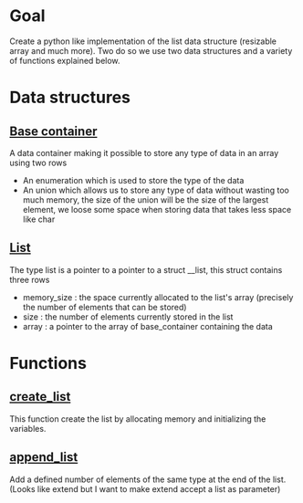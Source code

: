 # Goal
Create a python like implementation of the list data structure (resizable array and much more).
Two do so we use two data structures and a variety of functions explained below.

# Data structures 
## [Base container](base_container.h)
A data container making it possible to store any type of data in an array using two rows
- An enumeration which is used to store the type of the data
- An union which allows us to store any type of data without wasting too much memory, the size of the union will be the size of the largest element, we loose some space when storing data that takes less space like char

## [List](list.h)
The type list is a pointer to a pointer to a struct __list, this struct contains three rows
- memory_size : the space currently allocated to the list's array (precisely the number of elements that can be stored)
- size : the number of elements currently stored in the list
- array : a pointer to the array of base_container containing the data

# Functions
## [create_list](list.c#L11) 
This function create the list by allocating memory and initializing the variables.
## [append_list](list.c#L42)
Add a defined number of elements of the same type at the end of the list.
(Looks like extend but I want to make extend accept a list as parameter) 
